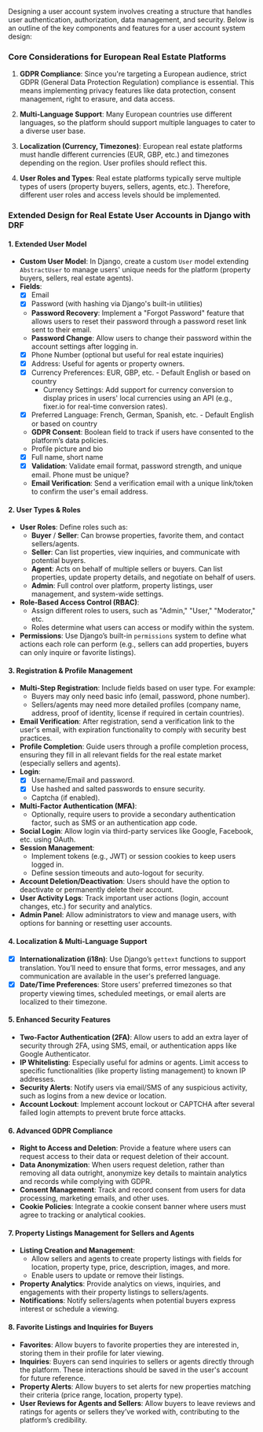 Designing a user account system involves creating a structure that handles user authentication, authorization, data management, and security. Below is an outline of the key components and features for a user account system design:

### Core Considerations for European Real Estate Platforms
1. **GDPR Compliance**: Since you're targeting a European audience, strict GDPR (General Data Protection Regulation) compliance is essential. This means implementing privacy features like data protection, consent management, right to erasure, and data access.
   
2. **Multi-Language Support**: Many European countries use different languages, so the platform should support multiple languages to cater to a diverse user base.

3. **Localization (Currency, Timezones)**: European real estate platforms must handle different currencies (EUR, GBP, etc.) and timezones depending on the region. User profiles should reflect this.

4. **User Roles and Types**: Real estate platforms typically serve multiple types of users (property buyers, sellers, agents, etc.). Therefore, different user roles and access levels should be implemented.

### Extended Design for Real Estate User Accounts in Django with DRF

#### 1. **Extended User Model**
   - **Custom User Model**: In Django, create a custom `User` model extending `AbstractUser` to manage users' unique needs for the platform (property buyers, sellers, real estate agents).
   - **Fields**:
     - [x] Email 
     - [x] Password (with hashing via Django's built-in utilities)
     - **Password Recovery**: Implement a "Forgot Password" feature that allows users to reset their password through a password reset link sent to their email.
     - **Password Change**: Allow users to change their password within the account settings after logging in.
     - [x] Phone Number (optional but useful for real estate inquiries)
     - [x] Address: Useful for agents or property owners.
     - [x] Currency Preferences: EUR, GBP, etc. - Default English or based on country
       - Currency Settings: Add support for currency conversion to display prices in users' local currencies using an API (e.g., fixer.io for real-time conversion rates).
     - [x] Preferred Language: French, German, Spanish, etc. - Default English or based on country
     - **GDPR Consent**: Boolean field to track if users have consented to the platform’s data policies.
     - Profile picture and bio
     - [x] Full name, short name
     - [x] **Validation**: Validate email format, password strength, and unique email. Phone must be unique?
     - **Email Verification**: Send a verification email with a unique link/token to confirm the user's email address.

#### 2. **User Types & Roles**
   - **User Roles**: Define roles such as:
     - **Buyer** / **Seller**: Can browse properties, favorite them, and contact sellers/agents.
     - **Seller**: Can list properties, view inquiries, and communicate with potential buyers.
     - **Agent**: Acts on behalf of multiple sellers or buyers. Can list properties, update property details, and negotiate on behalf of users.
     - **Admin**: Full control over platform, property listings, user management, and system-wide settings.
   - **Role-Based Access Control (RBAC)**:
     - Assign different roles to users, such as "Admin," "User," "Moderator," etc.
     - Roles determine what users can access or modify within the system.
   - **Permissions**: Use Django’s built-in `permissions` system to define what actions each role can perform (e.g., sellers can add properties, buyers can only inquire or favorite listings).

#### 3. **Registration & Profile Management**
   - **Multi-Step Registration**: Include fields based on user type. For example:
     - Buyers may only need basic info (email, password, phone number).
     - Sellers/agents may need more detailed profiles (company name, address, proof of identity, license if required in certain countries).
   - **Email Verification**: After registration, send a verification link to the user's email, with expiration functionality to comply with security best practices.
   - **Profile Completion**: Guide users through a profile completion process, ensuring they fill in all relevant fields for the real estate market (especially sellers and agents).
   - **Login**: 
     - [x] Username/Email and password.
     - [x] Use hashed and salted passwords to ensure security.
     - Captcha (if enabled).
   - **Multi-Factor Authentication (MFA)**: 
     - Optionally, require users to provide a secondary authentication factor, such as SMS or an authentication app code.
   - **Social Login**: Allow login via third-party services like Google, Facebook, etc. using OAuth.
   - **Session Management**:
     - Implement tokens (e.g., JWT) or session cookies to keep users logged in.
     - Define session timeouts and auto-logout for security.
   - **Account Deletion/Deactivation**: Users should have the option to deactivate or permanently delete their account.
   - **User Activity Logs**: Track important user actions (login, account changes, etc.) for security and analytics.
   - **Admin Panel**: Allow administrators to view and manage users, with options for banning or resetting user accounts.


#### 4. **Localization & Multi-Language Support**
   - [x] **Internationalization (i18n)**: Use Django’s `gettext` functions to support translation. You’ll need to ensure that forms, error messages, and any communication are available in the user's preferred language.
   - [x] **Date/Time Preferences**: Store users’ preferred timezones so that property viewing times, scheduled meetings, or email alerts are localized to their timezone.

#### 5. **Enhanced Security Features**
   - **Two-Factor Authentication (2FA)**: Allow users to add an extra layer of security through 2FA, using SMS, email, or authentication apps like Google Authenticator.
   - **IP Whitelisting**: Especially useful for admins or agents. Limit access to specific functionalities (like property listing management) to known IP addresses.
   - **Security Alerts**: Notify users via email/SMS of any suspicious activity, such as logins from a new device or location.
   - **Account Lockout**: Implement account lockout or CAPTCHA after several failed login attempts to prevent brute force attacks.
   
#### 6. **Advanced GDPR Compliance**
   - **Right to Access and Deletion**: Provide a feature where users can request access to their data or request deletion of their account.
   - **Data Anonymization**: When users request deletion, rather than removing all data outright, anonymize key details to maintain analytics and records while complying with GDPR.
   - **Consent Management**: Track and record consent from users for data processing, marketing emails, and other uses.
   - **Cookie Policies**: Integrate a cookie consent banner where users must agree to tracking or analytical cookies.

#### 7. **Property Listings Management for Sellers and Agents**
   - **Listing Creation and Management**: 
     - Allow sellers and agents to create property listings with fields for location, property type, price, description, images, and more.
     - Enable users to update or remove their listings.
   - **Property Analytics**: Provide analytics on views, inquiries, and engagements with their property listings to sellers/agents.
   - **Notifications**: Notify sellers/agents when potential buyers express interest or schedule a viewing.

#### 8. **Favorite Listings and Inquiries for Buyers**
   - **Favorites**: Allow buyers to favorite properties they are interested in, storing them in their profile for later viewing.
   - **Inquiries**: Buyers can send inquiries to sellers or agents directly through the platform. These interactions should be saved in the user's account for future reference.
   - **Property Alerts**: Allow buyers to set alerts for new properties matching their criteria (price range, location, property type).
- **User Reviews for Agents and Sellers**: Allow buyers to leave reviews and ratings for agents or sellers they’ve worked with, contributing to the platform’s credibility.
   
